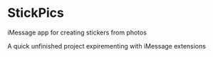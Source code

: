 # StickPics
iMessage app for creating stickers from photos

A quick unfinished project expirementing with iMessage extensions
